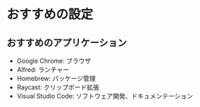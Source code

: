 # おすすめの設定

## おすすめのアプリケーション

- Google Chrome: ブラウザ
- Alfred: ランチャー
- Homebrew: パッケージ管理
- Raycast: クリップボード拡張
- Visual Studio Code: ソフトウェア開発、ドキュメンテーション
